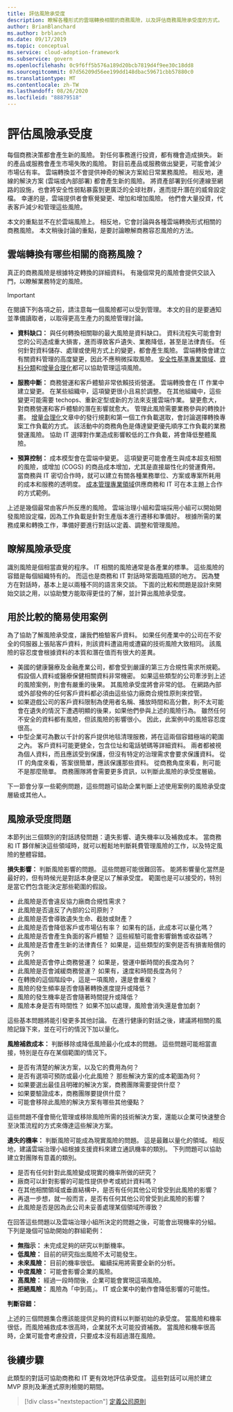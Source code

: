 ```yaml
---
title: 評估風險承受度
description: 瞭解各種形式的雲端轉換相關的商務風險，以及評估商務風險承受度的方式。
author: BrianBlanchard
ms.author: brblanch
ms.date: 09/17/2019
ms.topic: conceptual
ms.service: cloud-adoption-framework
ms.subservice: govern
ms.openlocfilehash: 0c9f6ff5b576a189d20bcb7819d4f9ee30c18dd8
ms.sourcegitcommit: 07d56209d56ee199dd148dbac59671cbb57880c0
ms.translationtype: MT
ms.contentlocale: zh-TW
ms.lasthandoff: 08/26/2020
ms.locfileid: "88879518"
---
```

# <a name="evaluate-risk-tolerance"></a>評估風險承受度

每個商務決策都會產生新的風險。 對任何事務進行投資，都有機會造成損失。 新的產品或服務會產生市場失敗的風險。 對目前產品或服務做出變更，可能會減少市場佔有率。 雲端轉換並不會提供神奇的解決方案給日常業務風險。 相反地，連線的解決方案 (雲端或內部部署) 都會產生新的風險。 將資產部署到任何連線至網路的設施，也會將安全性弱點暴露到更廣泛的全球社群，進而提升潛在的威脅設定檔。 幸運的是，雲端提供者會察覺變更、增加和增加風險。 他們會大量投資，代表客戶減少和管理這些風險。

本文的重點並不在於雲端風險上。 相反地，它會討論與各種雲端轉換形式相關的商務風險。 本文稍後討論的重點，是要討論瞭解商務容忍風險的方法。

## <a name="what-business-risks-are-associated-with-a-cloud-transformation"></a>雲端轉換有哪些相關的商務風險？

真正的商務風險是根據特定轉換的詳細資料。 有幾個常見的風險會提供交談入門，以瞭解業務特定的風險。

> [!IMPORTANT]
> 在閱讀下列各項之前，請注意每一個風險都可以受到管理。 本文的目的是要通知並準備讀取者，以取得更高生產力的風險管理討論。

- **資料缺口：** 與任何轉換相關聯的最大風險是資料缺口。 資料流程失可能會對您的公司造成重大損害，進而導致客戶遺失、業務降低，甚至是法律責任。 任何針對資料儲存、處理或使用方式上的變更，都會產生風險。 雲端轉換會建立有關資料管理的高度變更，因此不應稍微採取風險。 [安全性基準專業領域](../security-baseline/index.md)、[資料分類](./data-classification.md)和[增量合理化](../../digital-estate/rationalize.md#incremental-rationalization)都可以協助管理這項風險。

- **服務中斷：** 商務營運和客戶體驗非常依賴技術營運。 雲端轉換會在 IT 作業中建立變更。 在某些組織中，這項變更很小且易於調整。 在其他組織中，這些變更可能需要 techops、重新定型或新的方法來支援雲端作業。 變更愈大，對商務營運和客戶體驗的潛在影響就愈大。 管理此風險需要業務參與的轉換計畫。 [增量合理化](../../digital-estate/rationalize.md#incremental-rationalization)文章中的發行規劃和第一個工作負載選取，會討論選擇轉換專案工作負載的方式。 該活動中的商務角色是傳達變更優先順序工作負載的業務營運風險。 協助 IT 選擇對作業造成影響較低的工作負載，將會降低整體風險。

- **預算控制：** 成本模型會在雲端中變更。 這項變更可能會產生與成本超支相關的風險，或增加 (COGS) 的商品成本增加，尤其是直接屬性化的營運費用。 當商務與 IT 密切合作時，就可以建立有關各種業務單位、方案或專案所耗用的成本和服務的透明度。 [成本管理專業領域](../cost-management/index.md)供應商務和 IT 可在本主題上合作的方式範例。

上述是幾個最常由客戶所反應的風險。 雲端治理小組和雲端採用小組可以開始開發風險設定檔，因為工作負載是針對生產版本進行遷移和準備好。 根據所需的業務成果和轉換工作，準備好要進行對話以定義、調整和管理風險。

## <a name="understand-risk-tolerance"></a>瞭解風險承受度

識別風險是個相當直覺的程序。 IT 相關的風險通常是各產業的標準。 這些風險的容錯是每個組織特有的。 而這也是商務和 IT 對話時常面臨瓶頸的地方。 因為雙方在對話時，基本上是以兩種不同的語言來交談。 下面的比較和問題是設計來開始交談之用，以協助雙方能取得更佳的了解，並計算出風險承受度。

## <a name="simple-use-case-for-comparison"></a>用於比較的簡易使用案例

為了協助了解風險承受度，讓我們檢驗客戶資料。 如果任何產業中的公司在不安全的伺服器上張貼客戶資料，則該資料遭盜用或遭竊的技術風險大致相同。 該風險的容忍度會根據資料的本質和潛在值而有很大的差異。

- 美國的健康醫療及金融產業公司，都會受到嚴謹的第三方合規性需求所規範。 假設個人資料或醫療保健相關資料非常機密。 如果這些類型的公司牽涉到上述的風險案例，則會有嚴重的後果。 其風險承受度將會非常的低。 在網路內部或外部發佈的任何客戶資料都必須由這些協力廠商合規性原則來控管。
- 如果遊戲公司的客戶資料限制為使用者名稱、播放時間和高分數，則不太可能會在遺失的情況下遭遇明顯的後果，如果他們參與上述的風險行為。 雖然任何不安全的資料都有風險，但該風險的影響很小。 因此，此案例中的風險容忍度很高。
- 中型企業可為數以千計的客戶提供地毯清理服務，將在這兩個容錯極端的範圍之內。 客戶資料可能更健全，包含位址和電話號碼等詳細資料。 兩者都被視為個人資料，而且應該受到保護，但沒有特定的治理需求會要求保護資料。 從 IT 的角度來看，答案很簡單，應該保護那些資料。 從商務角度來看，則可能不是那麼簡單。 商務團隊將會需要更多資訊，以判斷此風險的承受度層級。

下一節會分享一些範例問題，這些問題可協助企業判斷上述使用案例的風險承受度層級或其他人。

## <a name="risk-tolerance-questions"></a>風險承受度問題

本節列出三個類別的對話誘發問題：遺失影響、遺失機率以及補救成本。 當商務和 IT 夥伴解決這些領域時，就可以輕鬆地判斷耗費管理風險的工作，以及特定風險的整體容錯。

**損失影響：** 判斷風險影響的問題。 這些問題可能很難回答。 能將影響量化當然是最好的，但有時候光是對話本身便足以了解承受度。 範圍也是可以接受的，特別是當它們包含能決定那些範圍的假設。

- 此風險是否會違反協力廠商合規性需求？
- 此風險是否違反了內部的公司原則？
- 此風險是否會導致遺失生命、截肢或財產？
- 此風險是否會降低客戶或市場佔有率？ 如果有的話，此成本可以量化嗎？
- 此風險是否會產生負面的客戶體驗？ 這些經驗可能會影響銷售或收益嗎？
- 此風險是否會產生新的法律責任？ 如果是，這些類型的案例是否有損害賠償的先例？
- 此風險是否會停止商務營運？ 如果是，營運中斷時間的長度為何？
- 此風險是否會減緩商務營運？ 如果有，速度和時間長度為何？
- 在轉換的這個階段中，這是一項風險，還是會重複？
- 風險的發生頻率是否會隨著轉換進度提升或降低？
- 風險的發生機率是否會隨著時間提升或降低？
- 風險本身是否有時間性？ 如果不加以處理，風險會消失還是會加劇？

這些基本問題將能引發更多其他討論。 在進行健康的對話之後，建議將相關的風險記錄下來，並在可行的情況下加以量化。

**風險補救成本：** 判斷移除或降低風險最小化成本的問題。 這些問題可能相當直接，特別是在存在某個範圍的情況下。

- 是否有清楚的解決方案，以及它的費用為何？
- 是否有選項可預防或最小化此風險？ 那些解決方案的成本範圍為何？
- 如果要選出最佳且明確的解決方案，商務團隊需要提供什麼？
- 如果要驗證成本，商務團隊要提供什麼？
- 可能會移除此風險的解決方案有哪些其他優點？

這些問題不僅會簡化管理或移除風險所需的技術解決方案，還能以企業可快速整合至決策流程的方式來傳達這些解決方案。

**遺失的機率：** 判斷風險可能成為現實風險的問題。 這是最難以量化的領域。 相反地，建議雲端治理小組根據支援資料來建立通訊機率的類別。 下列問題可以協助建立對團隊有意義的類別。

- 是否有任何針對此風險變成現實的機率所做的研究？
- 廠商可以針對影響的可能性提供參考或統計資料嗎？
- 在其他相關領域或垂直結構中，是否有任何其他公司曾受到此風險的影響？
- 再退一步想，就一般而言，是否有任何其他公司曾受到此風險的影響？
- 此風險是否是因為此公司未妥善處理某個領域所導致？

在回答這些問題以及雲端治理小組所決定的問題之後，可能會出現機率的分組。 下列是幾個可協助開始的群組範例：

- **無指示：** 未完成足夠的研究以判斷機率。
- **低風險：** 目前的研究指出風險不太可能發生。
- **未來風險：** 目前的機率很低。 繼續採用將需要全新的分析。
- **中度風險：** 可能會影響企業的風險。
- **高風險：** 經過一段時間後，企業可能會實現這項風險。
- **拒絕風險：** 風險為「中到高」。 IT 或企業中的動作會降低影響的可能性。

**判斷容錯：**

上述的三個問題集合應該能提供足夠的資料以判斷初始的承受度。 當風險和機率很低，而風險補救成本很高時，企業就不太可能投資補救。 當風險和機率很高時，企業可能會考慮投資，只要成本沒有超過潛在風險。

## <a name="next-steps"></a>後續步驟

此類型的對話可協助商務和 IT 更有效地評估承受度。 這些對話可以用於建立 MVP 原則及漸進式原則檢閱的期間。

> [!div class="nextstepaction"]
> [定義公司原則](./policy-definition.md)

